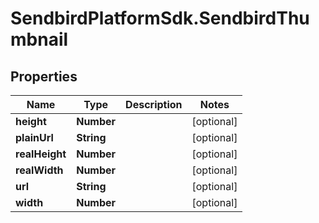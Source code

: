 # SendbirdPlatformSdk.SendbirdThumbnail

## Properties

Name | Type | Description | Notes
------------ | ------------- | ------------- | -------------
**height** | **Number** |  | [optional] 
**plainUrl** | **String** |  | [optional] 
**realHeight** | **Number** |  | [optional] 
**realWidth** | **Number** |  | [optional] 
**url** | **String** |  | [optional] 
**width** | **Number** |  | [optional] 


